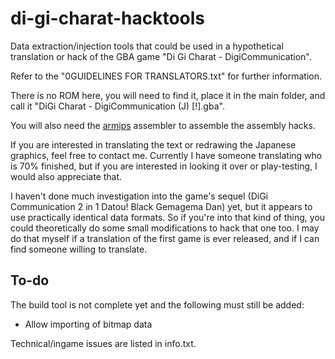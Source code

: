 # di-gi-charat-hacktools

Data extraction/injection tools that could be used in a hypothetical translation or hack of the GBA game "Di Gi Charat - DigiCommunication".

Refer to the "0GUIDELINES FOR TRANSLATORS.txt" for further information.

There is no ROM here, you will need to find it, place it in the main folder, and call it "DiGi Charat - DigiCommunication (J) [!].gba".

You will also need the [armips](https://github.com/Kingcom/armips) assembler to assemble the assembly hacks.

If you are interested in translating the text or redrawing the Japanese graphics, feel free to contact me. Currently I have someone translating who is 70% finished, but if you are interested in looking it over or play-testing, I would also appreciate that.

I haven't done much investigation into the game's sequel (DiGi Communication 2 in 1 Datou! Black Gemagema Dan) yet, but it appears to use practically identical data formats. So if you're into that kind of thing, you could theoretically do some small modifications to hack that one too. I may do that myself if a translation of the first game is ever released, and if I can find someone willing to translate.

## To-do

The build tool is not complete yet and the following must still be added:

- Allow importing of bitmap data

Technical/ingame issues are listed in info.txt.